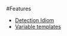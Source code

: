 #Features

- [Detection Idiom](http://www.open-std.org/jtc1/sc22/wg21/docs/papers/2015/n4502.pdf)
- [Variable templates](http://www.open-std.org/jtc1/sc22/wg21/docs/papers/2014/n3932.htm)
